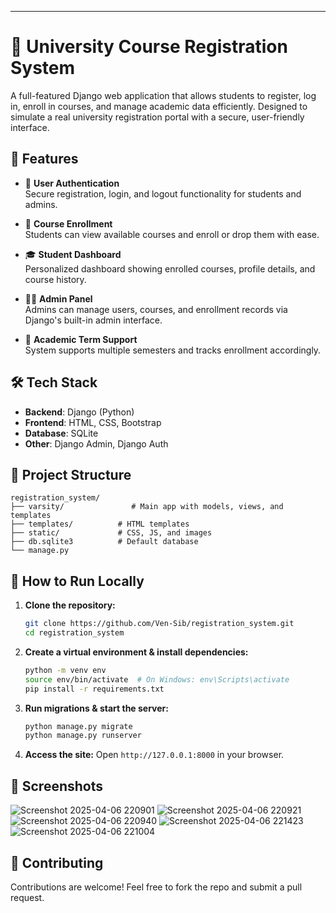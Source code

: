 ---

# 🏫 University Course Registration System

A full-featured Django web application that allows students to register, log in, enroll in courses, and manage academic data efficiently. Designed to simulate a real university registration portal with a secure, user-friendly interface.

## 🚀 Features

- 🔐 **User Authentication**  
  Secure registration, login, and logout functionality for students and admins.

- 📝 **Course Enrollment**  
  Students can view available courses and enroll or drop them with ease.

- 🎓 **Student Dashboard**  
  Personalized dashboard showing enrolled courses, profile details, and course history.

- 🧑‍💼 **Admin Panel**  
  Admins can manage users, courses, and enrollment records via Django's built-in admin interface.

- 📅 **Academic Term Support**  
  System supports multiple semesters and tracks enrollment accordingly.

## 🛠️ Tech Stack

- **Backend**: Django (Python)
- **Frontend**: HTML, CSS, Bootstrap 
- **Database**: SQLite 
- **Other**: Django Admin, Django Auth

## 📂 Project Structure

```
registration_system/
├── varsity/               # Main app with models, views, and templates
├── templates/          # HTML templates
├── static/             # CSS, JS, and images
├── db.sqlite3          # Default database
└── manage.py
```

## 🧪 How to Run Locally

1. **Clone the repository:**

   ```bash
   git clone https://github.com/Ven-Sib/registration_system.git
   cd registration_system
   ```

2. **Create a virtual environment & install dependencies:**

   ```bash
   python -m venv env
   source env/bin/activate  # On Windows: env\Scripts\activate
   pip install -r requirements.txt
   ```

3. **Run migrations & start the server:**

   ```bash
   python manage.py migrate
   python manage.py runserver
   ```

4. **Access the site:**
   Open `http://127.0.0.1:8000` in your browser.

## 📸 Screenshots


![Screenshot 2025-04-06 220901](https://github.com/user-attachments/assets/31ac9bb2-74ba-4aa1-a812-8cb23eb41377)
![Screenshot 2025-04-06 220921](https://github.com/user-attachments/assets/83889461-c89e-4e55-9c2b-f8393e61fb8d)
![Screenshot 2025-04-06 220940](https://github.com/user-attachments/assets/5208fa24-ca81-435a-bfc9-81d46c1210eb)
![Screenshot 2025-04-06 221423](https://github.com/user-attachments/assets/4d19d76e-af82-4114-a743-717200bcb477)
![Screenshot 2025-04-06 221004](https://github.com/user-attachments/assets/30601160-c8d6-4ff3-82b8-7b33eba67adc)







## 🙌 Contributing

Contributions are welcome! Feel free to fork the repo and submit a pull request.

